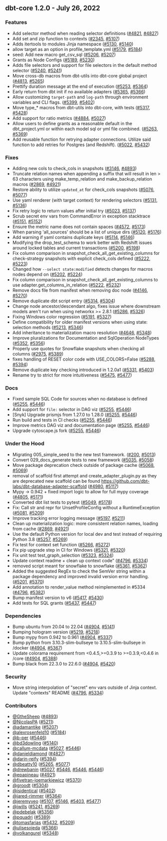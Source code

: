 ## dbt-core 1.2.0 - July 26, 2022
### Features
- Add selector method when reading selector definitions ([#4821](https://github.com/dbt-labs/dbt-core/issues/4821), [#4827](https://github.com/dbt-labs/dbt-core/pull/4827))
- Add set and zip function to contexts ([#2345](https://github.com/dbt-labs/dbt-core/issues/2345), [#5107](https://github.com/dbt-labs/dbt-core/pull/5107))
- Adds itertools to modules Jinja namespace ([#5130](https://github.com/dbt-labs/dbt-core/issues/5130), [#5140](https://github.com/dbt-labs/dbt-core/pull/5140))
- allow target as an option in profile_template.yml ([#5179](https://github.com/dbt-labs/dbt-core/issues/5179), [#5184](https://github.com/dbt-labs/dbt-core/pull/5184))
- seed: Add new macro get_csv_sql ([#5206](https://github.com/dbt-labs/dbt-core/issues/5206), [#5207](https://github.com/dbt-labs/dbt-core/pull/5207))
- Grants as Node Configs ([#5189](https://github.com/dbt-labs/dbt-core/issues/5189), [#5230](https://github.com/dbt-labs/dbt-core/pull/5230))
- Adds file selectors and support for file selectors in the default method selector ([#5240](https://github.com/dbt-labs/dbt-core/issues/5240), [#5241](https://github.com/dbt-labs/dbt-core/pull/5241))
- Move cross-db macros from dbt-utils into dbt-core global project ([#4813](https://github.com/dbt-labs/dbt-core/issues/4813), [#5265](https://github.com/dbt-labs/dbt-core/pull/5265))
- Prettify duration message at the end of execution ([#5253](https://github.com/dbt-labs/dbt-core/issues/5253), [#5364](https://github.com/dbt-labs/dbt-core/pull/5364))
- Early return from dbt init if no available adapters ([#5365](https://github.com/dbt-labs/dbt-core/issues/5365), [#5366](https://github.com/dbt-labs/dbt-core/pull/5366))
- Allow customizing `target-path` and `log-path` through environment variables and CLI flags. ([#5399](https://github.com/dbt-labs/dbt-core/issues/5399), [#5402](https://github.com/dbt-labs/dbt-core/pull/5402))
- Move type_* macros from dbt-utils into dbt-core, with tests ([#5317](https://github.com/dbt-labs/dbt-core/issues/5317), [#5428](https://github.com/dbt-labs/dbt-core/pull/5428))
- Add support for ratio metrics ([#4884](https://github.com/dbt-labs/dbt-core/issues/4884), [#5027](https://github.com/dbt-labs/dbt-core/pull/5027))
- Allow users to define grants as a reasonable default in the dbt_project.yml or within each model sql or yml file combined. ([#5263](https://github.com/dbt-labs/dbt-core/issues/5263), [#5369](https://github.com/dbt-labs/dbt-core/pull/5369))
- Add reusable function for retrying adapter connections. Utilize said function to add retries for Postgres (and Redshift). ([#5022](https://github.com/dbt-labs/dbt-core/issues/5022), [#5432](https://github.com/dbt-labs/dbt-core/pull/5432))
### Fixes
- Adding new cols to check_cols in snapshots ([#3146](https://github.com/dbt-labs/dbt-core/issues/3146), [#4893](https://github.com/dbt-labs/dbt-core/pull/4893))
- Truncate relation names when appending a suffix that will result in len > 63 characters using make_temp_relation and make_backup_relation macros ([#2869](https://github.com/dbt-labs/dbt-core/issues/2869), [#4921](https://github.com/dbt-labs/dbt-core/pull/4921))
- Restore ability to utilize `updated_at` for check_cols snapshots ([#5076](https://github.com/dbt-labs/dbt-core/issues/5076), [#5077](https://github.com/dbt-labs/dbt-core/pull/5077))
- Use yaml renderer (with target context) for rendering selectors ([#5131](https://github.com/dbt-labs/dbt-core/issues/5131), [#5136](https://github.com/dbt-labs/dbt-core/pull/5136))
- Fix retry logic to return values after initial try ([#5023](https://github.com/dbt-labs/dbt-core/issues/5023), [#5137](https://github.com/dbt-labs/dbt-core/pull/5137))
- Scrub secret env vars from CommandError in exception stacktrace ([#5151](https://github.com/dbt-labs/dbt-core/issues/5151), [#5152](https://github.com/dbt-labs/dbt-core/pull/5152))
- Ensure the metric name does not contain spaces ([#4572](https://github.com/dbt-labs/dbt-core/issues/4572), [#5173](https://github.com/dbt-labs/dbt-core/pull/5173))
- When parsing 'all_sources' should be a list of unique dirs ([#5120](https://github.com/dbt-labs/dbt-core/issues/5120), [#5176](https://github.com/dbt-labs/dbt-core/pull/5176))
- Add warning if yaml contains duplicate keys ([#5114](https://github.com/dbt-labs/dbt-core/issues/5114), [#5146](https://github.com/dbt-labs/dbt-core/pull/5146))
- Modifying the drop_test_schema to work better with Redshift issues around locked tables and current transactions ([#5200](https://github.com/dbt-labs/dbt-core/issues/5200), [#5198](https://github.com/dbt-labs/dbt-core/pull/5198))
- Fix column comparison in snapshot_check_all_get_existing_columns for check-strategy snapshots with explicit check_cols defined ([#5222](https://github.com/dbt-labs/dbt-core/issues/5222), [#5223](https://github.com/dbt-labs/dbt-core/pull/5223))
- Changed how `--select state:modified` detects changes for macros nodes depend on ([#5202](https://github.com/dbt-labs/dbt-core/issues/5202), [#5224](https://github.com/dbt-labs/dbt-core/pull/5224))
- Fix column comparison in snapshot_check_all_get_existing_columns to use adapter.get_columns_in_relation ([#5222](https://github.com/dbt-labs/dbt-core/issues/5222), [#5232](https://github.com/dbt-labs/dbt-core/pull/5232))
- Remove docs file from manifest when removing doc node ([#4146](https://github.com/dbt-labs/dbt-core/issues/4146), [#5270](https://github.com/dbt-labs/dbt-core/pull/5270))
- Remove duplicate dbt script entry ([#5314](https://github.com/dbt-labs/dbt-core/issues/5314), [#5304](https://github.com/dbt-labs/dbt-core/pull/5304))
- Change node ancestor/descendant algo, fixes issue where downstream models aren't run when using networkx >= 2.8.1 ([#5286](https://github.com/dbt-labs/dbt-core/issues/5286), [#5326](https://github.com/dbt-labs/dbt-core/pull/5326))
- Fixing Windows color regression ([#5191](https://github.com/dbt-labs/dbt-core/issues/5191), [#5327](https://github.com/dbt-labs/dbt-core/pull/5327))
- Define compatibility for older manifest versions when using state: selection methods ([#5213](https://github.com/dbt-labs/dbt-core/issues/5213), [#5346](https://github.com/dbt-labs/dbt-core/pull/5346))
- Add inheritance to materialization macro resolution ([#4646](https://github.com/dbt-labs/dbt-core/issues/4646), [#5348](https://github.com/dbt-labs/dbt-core/pull/5348))
- Improve pluralizations for Documentation and SqlOperation NodeTypes ([#5352](https://github.com/dbt-labs/dbt-core/issues/5352), [#5356](https://github.com/dbt-labs/dbt-core/pull/5356))
- Properly use quotes for Snowflake snapshots when checking all columns ([#2975](https://github.com/dbt-labs/dbt-core/issues/2975), [#5389](https://github.com/dbt-labs/dbt-core/pull/5389))
- fixes handling of RESET color code with USE_COLORS=False ([#5288](https://github.com/dbt-labs/dbt-core/issues/5288), [#5394](https://github.com/dbt-labs/dbt-core/pull/5394))
- Remove duplicate key checking introduced in 1.2.0a1 ([#5331](https://github.com/dbt-labs/dbt-core/issues/5331), [#5403](https://github.com/dbt-labs/dbt-core/pull/5403))
- Rename try to strict for more intuitiveness ([#5475](https://github.com/dbt-labs/dbt-core/issues/5475), [#5477](https://github.com/dbt-labs/dbt-core/pull/5477))
### Docs
- Fixed sample SQL Code for sources when no database is defined ([#5255](https://github.com/dbt-labs/dbt-core/issues/5255), [#5446](https://github.com/dbt-labs/dbt-core/pull/5446))
- Add support for `file:` selector in DAG viz ([#5255](https://github.com/dbt-labs/dbt-core/issues/5255), [#5446](https://github.com/dbt-labs/dbt-core/pull/5446))
- [Snyk] Upgrade prismjs from 1.27.0 to 1.28.0 ([#5255](https://github.com/dbt-labs/dbt-core/issues/5255), [#5446](https://github.com/dbt-labs/dbt-core/pull/5446))
- Run build and tests in CI checks ([#5255](https://github.com/dbt-labs/dbt-core/issues/5255), [#5446](https://github.com/dbt-labs/dbt-core/pull/5446))
- Improve metrics DAG viz and documentation page ([#5255](https://github.com/dbt-labs/dbt-core/issues/5255), [#5446](https://github.com/dbt-labs/dbt-core/pull/5446))
- Upgrade cytoscape.js fork ([#5255](https://github.com/dbt-labs/dbt-core/issues/5255), [#5446](https://github.com/dbt-labs/dbt-core/pull/5446))
### Under the Hood
- Migrating 005_simple_seed to the new test framework. ([#200](https://github.com/dbt-labs/dbt-core/issues/200), [#5013](https://github.com/dbt-labs/dbt-core/pull/5013))
- Convert 029_docs_generate tests to new framework ([#5035](https://github.com/dbt-labs/dbt-core/issues/5035), [#5058](https://github.com/dbt-labs/dbt-core/pull/5058))
- Move package deprecation check outside of package cache ([#5068](https://github.com/dbt-labs/dbt-core/issues/5068), [#5069](https://github.com/dbt-labs/dbt-core/pull/5069))
- removal of scaffold first attempt and create_adapter_plugin.py as they are deprecated new scaffold can be found https://github.com/dbt-labs/dbt-database-adapter-scaffold ([#4980](https://github.com/dbt-labs/dbt-core/issues/4980), [#5117](https://github.com/dbt-labs/dbt-core/pull/5117))
- Mypy -> 0.942 + fixed import logic to allow for full mypy coverage ([#4805](https://github.com/dbt-labs/dbt-core/issues/4805), [#5171](https://github.com/dbt-labs/dbt-core/pull/5171))
- Converted dbt list tests to pytest ([#5049](https://github.com/dbt-labs/dbt-core/issues/5049), [#5178](https://github.com/dbt-labs/dbt-core/pull/5178))
- Fix: Call str and repr for UnsetProfileConfig without a RuntimeException ([#5081](https://github.com/dbt-labs/dbt-core/issues/5081), [#5209](https://github.com/dbt-labs/dbt-core/pull/5209))
- Improve tracking error logging message ([#5197](https://github.com/dbt-labs/dbt-core/issues/5197), [#5211](https://github.com/dbt-labs/dbt-core/pull/5211))
- Clean up materialization logic: more consistent relation names, loading from cache ([#2869](https://github.com/dbt-labs/dbt-core/issues/2869), [#4921](https://github.com/dbt-labs/dbt-core/pull/4921))
- Use the default Python version for local dev and test instead of requiring Python 3.8 ([#5257](https://github.com/dbt-labs/dbt-core/issues/5257), [#5269](https://github.com/dbt-labs/dbt-core/pull/5269))
- Fix test for context set function ([#5266](https://github.com/dbt-labs/dbt-core/issues/5266), [#5272](https://github.com/dbt-labs/dbt-core/pull/5272))
- Fix pip upgrade step in CI for Windows ([#5321](https://github.com/dbt-labs/dbt-core/issues/5321), [#5320](https://github.com/dbt-labs/dbt-core/pull/5320))
- Fix unit test test_graph_selection ([#5323](https://github.com/dbt-labs/dbt-core/issues/5323), [#5324](https://github.com/dbt-labs/dbt-core/pull/5324))
- Update context readme + clean up context code" ([#4796](https://github.com/dbt-labs/dbt-core/issues/4796), [#5334](https://github.com/dbt-labs/dbt-core/pull/5334))
- removed script meant for snowflake to snowflake ([#5361](https://github.com/dbt-labs/dbt-core/issues/5361), [#5362](https://github.com/dbt-labs/dbt-core/pull/5362))
- Added the suggested RegEx to check the SemVer string within a package dependency and improved invalid version error handling. ([#5201](https://github.com/dbt-labs/dbt-core/issues/5201), [#5370](https://github.com/dbt-labs/dbt-core/pull/5370))
- Add annotation to render_value method reimplemented in #5334 ([#4796](https://github.com/dbt-labs/dbt-core/issues/4796), [#5382](https://github.com/dbt-labs/dbt-core/pull/5382))
- Bump manifest version to v6 ([#5417](https://github.com/dbt-labs/dbt-core/issues/5417), [#5430](https://github.com/dbt-labs/dbt-core/pull/5430))
- Add tests for SQL grants ([#5437](https://github.com/dbt-labs/dbt-core/issues/5437), [#5447](https://github.com/dbt-labs/dbt-core/pull/5447))
### Dependencies
- Bump ubuntu from 20.04 to 22.04 ([#4904](https://github.com/dbt-labs/dbt-core/issues/4904), [#5141](https://github.com/dbt-labs/dbt-core/pull/5141))
- Bumping hologram version ([#5219](https://github.com/dbt-labs/dbt-core/issues/5219), [#5218](https://github.com/dbt-labs/dbt-core/pull/5218))
- Bump mypy from 0.942 to 0.961 ([#4904](https://github.com/dbt-labs/dbt-core/issues/4904), [#5337](https://github.com/dbt-labs/dbt-core/pull/5337))
- Bump python from 3.10.3-slim-bullseye to 3.10.5-slim-bullseye in /docker ([#4904](https://github.com/dbt-labs/dbt-core/issues/4904), [#5367](https://github.com/dbt-labs/dbt-core/pull/5367))
- Update colorama requirement from <0.4.5,>=0.3.9 to >=0.3.9,<0.4.6 in /core ([#4904](https://github.com/dbt-labs/dbt-core/issues/4904), [#5388](https://github.com/dbt-labs/dbt-core/pull/5388))
- Bump black from 22.3.0 to 22.6.0 ([#4904](https://github.com/dbt-labs/dbt-core/issues/4904), [#5420](https://github.com/dbt-labs/dbt-core/pull/5420))
### Security
- Move string interpolation of "secret" env vars outside of Jinja context. Update "contexts" README ([#4796](https://github.com/dbt-labs/dbt-core/issues/4796), [#5334](https://github.com/dbt-labs/dbt-core/pull/5334))

### Contributors
- [@GtheSheep](https://github.com/GtheSheep) ([#4893](https://github.com/dbt-labs/dbt-core/pull/4893))
- [@NicolasPA](https://github.com/NicolasPA) ([#5211](https://github.com/dbt-labs/dbt-core/pull/5211))
- [@adamantike](https://github.com/adamantike) ([#5207](https://github.com/dbt-labs/dbt-core/pull/5207))
- [@alexrosenfeld10](https://github.com/alexrosenfeld10) ([#5184](https://github.com/dbt-labs/dbt-core/pull/5184))
- [@b-per](https://github.com/b-per) ([#5446](https://github.com/dbt-labs/dbt-core/pull/5446))
- [@bd3dowling](https://github.com/bd3dowling) ([#5140](https://github.com/dbt-labs/dbt-core/pull/5140))
- [@callum-mcdata](https://github.com/callum-mcdata) ([#5027](https://github.com/dbt-labs/dbt-core/pull/5027), [#5446](https://github.com/dbt-labs/dbt-core/pull/5446))
- [@danieldiamond](https://github.com/danieldiamond) ([#4827](https://github.com/dbt-labs/dbt-core/pull/4827))
- [@darin-reify](https://github.com/darin-reify) ([#5394](https://github.com/dbt-labs/dbt-core/pull/5394))
- [@dbeatty10](https://github.com/dbeatty10) ([#5265](https://github.com/dbt-labs/dbt-core/pull/5265), [#5077](https://github.com/dbt-labs/dbt-core/pull/5077))
- [@drewbanin](https://github.com/drewbanin) ([#5027](https://github.com/dbt-labs/dbt-core/pull/5027), [#5446](https://github.com/dbt-labs/dbt-core/pull/5446), [#5446](https://github.com/dbt-labs/dbt-core/pull/5446), [#5446](https://github.com/dbt-labs/dbt-core/pull/5446))
- [@epapineau](https://github.com/epapineau) ([#4921](https://github.com/dbt-labs/dbt-core/pull/4921))
- [@fivetran-joemarkiewicz](https://github.com/fivetran-joemarkiewicz) ([#5370](https://github.com/dbt-labs/dbt-core/pull/5370))
- [@groodt](https://github.com/groodt) ([#5304](https://github.com/dbt-labs/dbt-core/pull/5304))
- [@isidentical](https://github.com/isidentical) ([#5402](https://github.com/dbt-labs/dbt-core/pull/5402))
- [@jared-rimmer](https://github.com/jared-rimmer) ([#5364](https://github.com/dbt-labs/dbt-core/pull/5364))
- [@jeremyyeo](https://github.com/jeremyyeo) ([#5107](https://github.com/dbt-labs/dbt-core/pull/5107), [#5146](https://github.com/dbt-labs/dbt-core/pull/5146), [#5403](https://github.com/dbt-labs/dbt-core/pull/5403), [#5477](https://github.com/dbt-labs/dbt-core/pull/5477))
- [@jwills](https://github.com/jwills) ([#5241](https://github.com/dbt-labs/dbt-core/pull/5241), [#5269](https://github.com/dbt-labs/dbt-core/pull/5269))
- [@pdebelak](https://github.com/pdebelak) ([#5356](https://github.com/dbt-labs/dbt-core/pull/5356))
- [@pquadri](https://github.com/pquadri) ([#5389](https://github.com/dbt-labs/dbt-core/pull/5389))
- [@tomasfarias](https://github.com/tomasfarias) ([#5432](https://github.com/dbt-labs/dbt-core/pull/5432), [#5209](https://github.com/dbt-labs/dbt-core/pull/5209))
- [@ulisesojeda](https://github.com/ulisesojeda) ([#5366](https://github.com/dbt-labs/dbt-core/pull/5366))
- [@volkangurel](https://github.com/volkangurel) ([#5348](https://github.com/dbt-labs/dbt-core/pull/5348))

